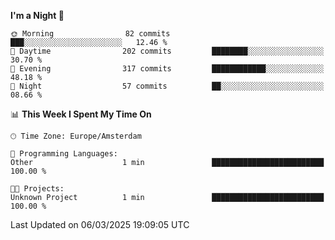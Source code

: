 <!--START_SECTION:waka-->
**I'm a Night 🦉** 

```text
🌞 Morning                82 commits          ███░░░░░░░░░░░░░░░░░░░░░░   12.46 % 
🌆 Daytime                202 commits         ████████░░░░░░░░░░░░░░░░░   30.70 % 
🌃 Evening                317 commits         ████████████░░░░░░░░░░░░░   48.18 % 
🌙 Night                  57 commits          ██░░░░░░░░░░░░░░░░░░░░░░░   08.66 % 
```


📊 **This Week I Spent My Time On** 

```text
🕑︎ Time Zone: Europe/Amsterdam

💬 Programming Languages: 
Other                    1 min               █████████████████████████   100.00 % 

🐱‍💻 Projects: 
Unknown Project          1 min               █████████████████████████   100.00 % 
```


 Last Updated on 06/03/2025 19:09:05 UTC
<!--END_SECTION:waka-->
